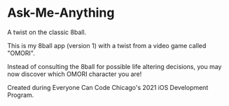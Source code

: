 # Ask-Me-Anything
A twist on the classic 8ball.

This is my 8ball app (version 1) with a twist from a video game called "OMORI". 

Instead of consulting the 8ball for possible life altering decisions, you may now discover which OMORI character you are!

Created during Everyone Can Code Chicago's 2021 iOS Development Program. 
